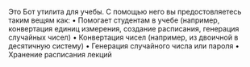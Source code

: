 Это Бот утилита для учебы. С помощью него вы предостовляетесь таким вещям как:
 • Помогает студентам в учебе (например, конвертация единиц измерения, создание расписания, генерация случайных чисел)
 • Конвертация чисел (например, из двоичной в десятичную систему)
 • Генерация случайного числа или пароля
 • Хранение расписания лекций
